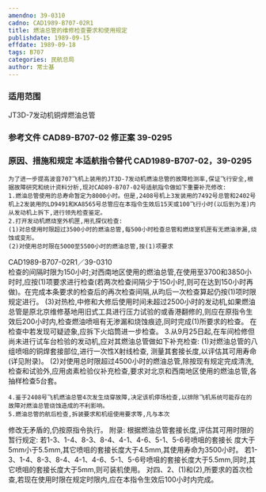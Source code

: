 ```yaml
---
amendno: 39-0310
cadno: CAD1989-B707-02R1
title: 燃油总管的维修检查要求和使用规定
publishdate: 1989-09-15
effdate: 1989-09-18
tags: B707
categories: 民航总局
author: 常士基
---
```


### 适用范围 
JT3D-7发动机铜焊燃油总管

<!--more-->
### 参考文件    CAD89-B707-02 修正案 39-0295 

### 原因、措施和规定 本适航指令替代 CAD1989-B707-02，39-0295
    为了进一步提高波音707飞机上装用的JT3D-7发动机燃油总管的故障检测率,保证飞行安全,根据故障研究和统计资料分析,现对CAD89-B707-02号适航指令做如下重要补充修改: 
    1.燃油总管使用的总寿命暂定为8000小时。但是,2408号机上3发装用的7492号总管和2402号机上2发装用的LD9491和KA8565号总管应在本指令生效后15天或100飞行小时(以后到为准)内从发动机上拆下,进行领先检查鉴定。 
    2.打开发动机燃烧室外机匣,用孔探仪检查: 
    (1)对总使用时限超过3500小时的燃油总管,每500小时检查总管和燃烧室机匣有无燃油渗漏,烧蚀或变形。 
    (2)对使用总时限在5000至5500小时的燃油总管,按(1)项要求
  CAD1989-B707-02R1／39-0310   
检查的间隔时限为150小时;对西南地区使用的燃油总管,在使用至3700和3850小时时,应按(1)项要求进行检查(若两次检查间隔少于150小时,则可在达到150小时再做)。在完成本条要求的检查后的再次检查间隔,从昀后一次检查算起仍按(1)项时限规定进行。 
    (3)对热检,中修和大修后使用时间未超过2500小时的发动机,如果燃油总管是原北京维修基地用旧式工具进行压力试验的或香港翻修的,则应在原指令生效后200小时内,检查燃油喷咀有无渗漏和烧蚀痕迹,同时完成(1)所要求的检查。 
    在检查中若发现可疑迹象,应拆下火焰筒进一步检查。 
    3.从9月25日起,在车间检修但尚未进行试车台检验的发动机,应对其燃油总管做如下补充检查: 
    (1)对燃油总管的八组喷咀的铜焊套接部位,进行一次性X射线检查, 测量其套接长度,以评估其可用寿命(详见附录)。 
    (2)对使用总时限超过4500小时的燃油总管,除按现有规定完成清洗,检查和试验外,应用卤素检验仪补充检查,要求对北京和西南地区使用的燃油总管,各抽样检查5台套。 

    4.鉴于2408号飞机燃油总管4次发生烧穿故障,决定该机停场检查,以排除飞机系统可能存在的故障对燃油总管烧蚀造成的不利影响。 
    5.燃油总管的航后检查,拆装要求和机组使用要求等,凡与本次
修改无矛盾的,仍按原指令执行。 
  附录: 
    根据燃油总管套接长度,评估其可用时限的暂行规定: 
    若1-3、1-4、8-3、8-4、4-1、4-6、5-1、5-6号喷咀的套接长
度大于5mm小于5.5mm,其它喷咀的套接长度大于4.5mm,其使用寿命为3500小时。     若1-3、1-4、8-3、8-4、4-1、4-6、5-1、5-6号喷咀的套接长度大于5.5mm,同时,其它喷咀的套接长度大于5mm,则可装机使用。 对四、2、(1)和(2),所要求的首次检查,若现在使用时限在规定时限内,应在本指令生效后100小时内完成。
